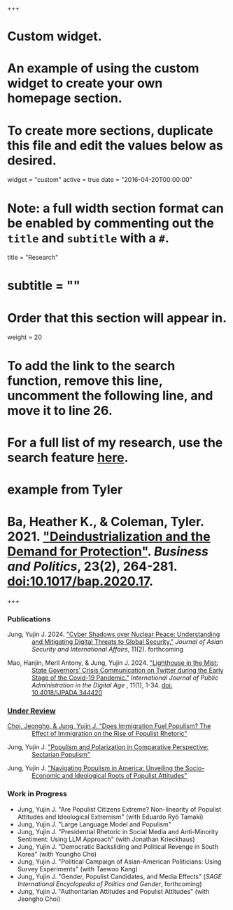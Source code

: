 +++
# Custom widget.
# An example of using the custom widget to create your own homepage section.
# To create more sections, duplicate this file and edit the values below as desired.
widget = "custom"
active = true
date = "2016-04-20T00:00:00"

# Note: a full width section format can be enabled by commenting out the `title` and `subtitle` with a `#`.
title = "Research"
# subtitle = ""


# Order that this section will appear in.
weight = 20

# To add the link to the search function, remove this line, uncomment the following line, and move it to line 26.
# For a full list of my research, use the search feature [here](https://www.jacobauthement.com/publication).

# example from Tyler
# Ba, Heather K., & Coleman, Tyler. 2021. ["Deindustrialization and the Demand for Protection"](https://www.tyler-coleman.com/publication/bacoleman2021). _Business and Politics_, 23(2), 264-281. [doi:10.1017/bap.2020.17](https://doi.org/10.1017/bap.2020.17).

+++

### Publications
<div style="padding-left: 4em; text-indent: -4em;">
<p> Jung, Yujin J. 2024. <a href="https://www.yujinjuliajung.com/publication/JungURa"> "Cyber Shadows over Nuclear Peace: Understanding and Mitigating Digital Threats to Global Security."</a> <i>Journal of Asian Security and International Affairs</i>, 11(2). forthcoming </p>
<p> Mao, Hanjin, Meril Antony, & Jung, Yujin J. 2024. <a href="https://www.yujinjuliajung.com/publication/MaoAntonyJungUR.pdf"> "Lighthouse in the Mist: State Governors’ Crisis Communication on Twitter during the Early Stage of the Covid-19 Pandemic."</a> <i>International Journal of Public Administration in the Digital Age </i>, 11(1), 1-34. <a href="https://www.irma-international.org/article/lighthouse-in-the-mist/344420/"> doi: 10.4018/IJPADA.344420 </p>

  
</div>

### Under Review
<div style="padding-left: 4em; text-indent: -4em;">
<p> Choi, Jeongho, & Jung, Yujin J. <a href="https://www.yujinjuliajung.com/publication/JungURa"> "Does Immigration Fuel Populism? The Effect of Immigration on the Rise of Populist Rhetoric"</a>   </p>
<p> Jung, Yujin J. <a href="https://www.yujinjuliajung.com/publication/JungURa"> "Populism and Polarization in Comparative Perspective: Sectarian Populism"</a> </p>
<p> Jung, Yujin J. <a href="https://www.yujinjuliajung.com/publication/JungURa">  "Navigating Populism in America: Unveiling the Socio-Economic and Ideological Roots of Populist Attitudes" </a>  </p>
</div>

### Work in Progress
+ Jung, Yujin J. "Are Populist Citizens Extreme? Non-linearity of Populist Attitudes and Ideological Extremism"  (with Eduardo Ryô Tamaki)
+ Jung, Yujin J. "Large Language Model and Populism"
+ Jung, Yujin J. "Presidential Rhetoric in Social Media and Anti-Minority Sentiment: Using LLM Approach" (with Jonathan Krieckhaus) 
+ Jung, Yujin J. "Democratic Backsliding and Political Revenge in South Korea"  (with Youngho Cho) 
+ Jung, Yujin J. "Political Campaign of Asian-American Politicians: Using Survey Experiments" (with Taewoo Kang)
+ Jung, Yujin J. "Gender, Populist Candidates, and Media Effects" (_SAGE International Encyclopedia of Politics and Gender_, forthcoming)
+ Jung, Yujin J. "Authoritarian Attitudes and Populist Attitudes" (with  Jeongho Choi) 

